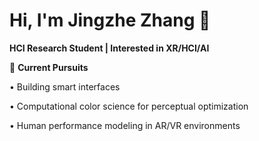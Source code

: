 # Hi, I'm Jingzhe Zhang 👋
**HCI Research Student | Interested in XR/HCI/AI**

🌱 **Current Pursuits**

 • Building smart interfaces 
 
 • Computational color science for perceptual optimization
 
 • Human performance modeling in AR/VR environments

